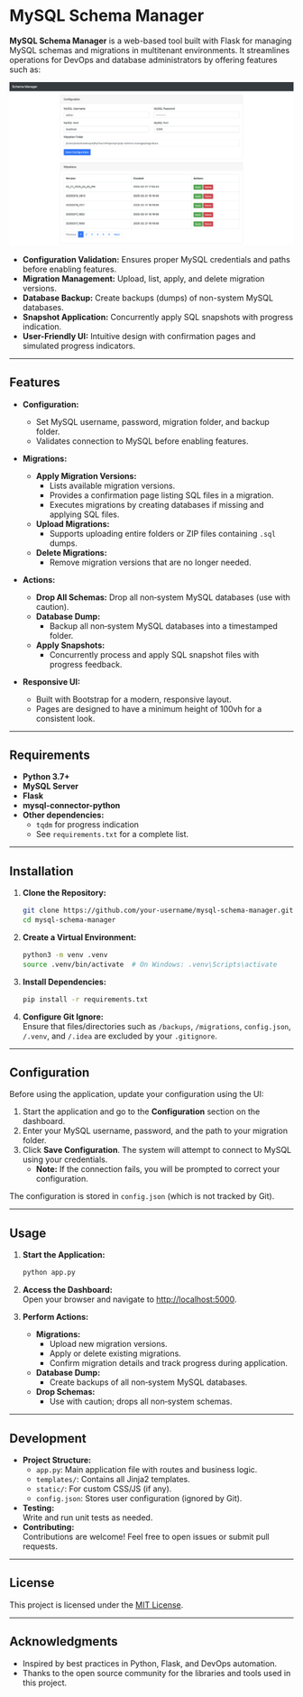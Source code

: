 # MySQL Schema Manager

**MySQL Schema Manager** is a web-based tool built with Flask for managing MySQL schemas and migrations in multitenant environments. It streamlines operations for DevOps and database administrators by offering features such as:

![In-App Screenshot](static/in-app-screenshot.png)

- **Configuration Validation:** Ensures proper MySQL credentials and paths before enabling features.
- **Migration Management:** Upload, list, apply, and delete migration versions.
- **Database Backup:** Create backups (dumps) of non-system MySQL databases.
- **Snapshot Application:** Concurrently apply SQL snapshots with progress indication.
- **User-Friendly UI:** Intuitive design with confirmation pages and simulated progress indicators.

---

## Features

- **Configuration:**  
  - Set MySQL username, password, migration folder, and backup folder.
  - Validates connection to MySQL before enabling features.

- **Migrations:**  
  - **Apply Migration Versions:**  
    - Lists available migration versions.
    - Provides a confirmation page listing SQL files in a migration.
    - Executes migrations by creating databases if missing and applying SQL files.
  - **Upload Migrations:**  
    - Supports uploading entire folders or ZIP files containing `.sql` dumps.
  - **Delete Migrations:**  
    - Remove migration versions that are no longer needed.

- **Actions:**  
  - **Drop All Schemas:** Drop all non‑system MySQL databases (use with caution).
  - **Database Dump:**  
    - Backup all non‑system MySQL databases into a timestamped folder.
  - **Apply Snapshots:**  
    - Concurrently process and apply SQL snapshot files with progress feedback.

- **Responsive UI:**  
  - Built with Bootstrap for a modern, responsive layout.
  - Pages are designed to have a minimum height of 100vh for a consistent look.

---

## Requirements

- **Python 3.7+**
- **MySQL Server**
- **Flask**
- **mysql-connector-python**
- **Other dependencies:**  
  - `tqdm` for progress indication  
  - See `requirements.txt` for a complete list.

---

## Installation

1. **Clone the Repository:**

   ```bash
   git clone https://github.com/your-username/mysql-schema-manager.git
   cd mysql-schema-manager
   ```

2. **Create a Virtual Environment:**

   ```bash
   python3 -m venv .venv
   source .venv/bin/activate  # On Windows: .venv\Scripts\activate
   ```

3. **Install Dependencies:**

   ```bash
   pip install -r requirements.txt
   ```

4. **Configure Git Ignore:**  
   Ensure that files/directories such as `/backups`, `/migrations`, `config.json`, `/.venv`, and `/.idea` are excluded by your `.gitignore`.

---

## Configuration

Before using the application, update your configuration using the UI:

1. Start the application and go to the **Configuration** section on the dashboard.
2. Enter your MySQL username, password, and the path to your migration folder.
3. Click **Save Configuration**. The system will attempt to connect to MySQL using your credentials.  
   - **Note:** If the connection fails, you will be prompted to correct your configuration.

The configuration is stored in `config.json` (which is not tracked by Git).

---

## Usage

1. **Start the Application:**

   ```bash
   python app.py
   ```

2. **Access the Dashboard:**  
   Open your browser and navigate to [http://localhost:5000](http://localhost:5000).

3. **Perform Actions:**

   - **Migrations:**  
     - Upload new migration versions.
     - Apply or delete existing migrations.
     - Confirm migration details and track progress during application.
   - **Database Dump:**  
     - Create backups of all non‑system MySQL databases.
   - **Drop Schemas:**  
     - Use with caution; drops all non‑system schemas.

---

## Development

- **Project Structure:**  
  - `app.py`: Main application file with routes and business logic.
  - `templates/`: Contains all Jinja2 templates.
  - `static/`: For custom CSS/JS (if any).
  - `config.json`: Stores user configuration (ignored by Git).
- **Testing:**  
  Write and run unit tests as needed.
- **Contributing:**  
  Contributions are welcome! Feel free to open issues or submit pull requests.

---

## License

This project is licensed under the [MIT License](LICENSE).

---

## Acknowledgments

- Inspired by best practices in Python, Flask, and DevOps automation.
- Thanks to the open source community for the libraries and tools used in this project.
